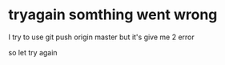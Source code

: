 # tryagain  somthing went wrong
I try to use git push origin master but it's give me 2 error

so let try again